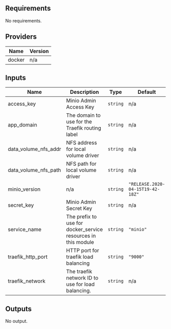 <!-- BEGINNING OF PRE-COMMIT-TERRAFORM DOCS HOOK -->
## Requirements

No requirements.

## Providers

| Name | Version |
|------|---------|
| docker | n/a |

## Inputs

| Name | Description | Type | Default | Required |
|------|-------------|------|---------|:--------:|
| access\_key | Minio Admin Access Key | `string` | n/a | yes |
| app\_domain | The domain to use for the Traefik routing label | `string` | n/a | yes |
| data\_volume\_nfs\_addr | NFS address for local volume driver | `string` | n/a | yes |
| data\_volume\_nfs\_path | NFS path for local volume driver | `string` | n/a | yes |
| minio\_version | n/a | `string` | `"RELEASE.2020-04-15T19-42-18Z"` | no |
| secret\_key | Minio Admin Secret Key | `string` | n/a | yes |
| service\_name | The prefix to use for docker\_service resources in this module | `string` | `"minio"` | no |
| traefik\_http\_port | HTTP port for traefik load balancing | `string` | `"9000"` | no |
| traefik\_network | The traefik network ID to use for load balancing. | `string` | n/a | yes |

## Outputs

No output.

<!-- END OF PRE-COMMIT-TERRAFORM DOCS HOOK -->
